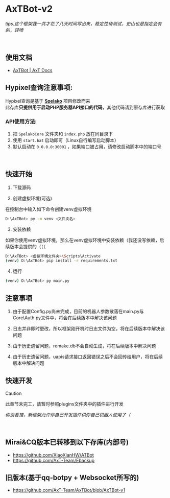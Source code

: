 # AxTBot-v2

*tips.这个框架我一共才花了几天时间写出来，稳定性待测试，史山也是指定会有的，轻喷*

<br />

## 使用文档
- [AxTBot | AxT Docs](https://docs.axtn.net/AxTBot/)

## Hypixel查询注意事项:
Hypixel查询是基于 **[Spelako](https://github.com/Spelako)** 项目修改而来<br>
此存库**只提供用于启动PHP服务器API接口的代码**，其他代码请到原存库进行获取<br>

### API使用方法:<br>
1. 把 ``SpelakoCore`` 文件夹和 ``index.php`` 放在同目录下<br>
2. 使用 ``start.bat`` 启动即可（Linux自行编写启动脚本）
3. 默认启动在 ``0.0.0.0:30001`` ，如果端口被占用，请修改启动脚本中的端口号<br>

<br />

## 快速开始

1. 下载源码

2. 创建虚拟环境(可选)

在控制台中输入如下命令创建venv虚拟环境
```bash
D:\AxTBot> py -m venv <文件夹名>
```

3. 安装依赖

如果你使用venv虚拟环境，那么在venv虚拟环境中安装依赖（我还没写依赖，后续版本会提供的（（（
```bash
D:\AxTBot> <虚拟环境文件夹>\Scripts\Activate
(venv) D:\AxTBot> pip install -r requirements.txt
```

4. 运行
```bash
(venv) D:\AxTBot> py main.py
```

## 注意事项
1. 由于配置Config.py尚未完成，目前的机器人参数散落在main.py与Core\Auth.py文件中，将会在后续版本中解决该问题

2. 日志并非即时更改，所以框架刚开机时日志文件为空，将在后续版本中解决该问题

3. 由于历史遗留问题，remake.db不会自动生成，将在后续版本中解决问题

4. 由于历史遗留问题，uapis请求接口返回错误之后不会回传给用户，将在后续版本中解决问题

## 快速开发

> [!CAUTION]
> 此章节未完工，请暂时参照plugins文件夹中的插件进行开发

*你没看错，新框架允许你自己开发插件供你自己机器人使用了（*


<br>

## Mirai&CQ版本已转移到以下存库(内部号)
- https://github.com/XiaoXianHW/ATBot
- https://github.com/AxT-Team/Ebackup

## 旧版本(基于qq-botpy + Websocket所写的)
- https://github.com/AxT-Team/AxTBot/blob/AxTBot-v1